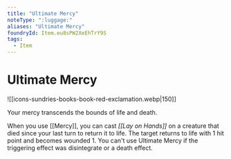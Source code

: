 ```yaml
---
title: "Ultimate Mercy"
noteType: ":luggage:"
aliases: "Ultimate Mercy"
foundryId: Item.eu8sPW2XeEhTrY9S
tags:
  - Item
---
```


# Ultimate Mercy
![[icons-sundries-books-book-red-exclamation.webp|150]]

Your mercy transcends the bounds of life and death.

When you use [[Mercy]], you can cast _[[Lay on Hands]]_ on a creature that died since your last turn to return it to life. The target returns to life with 1 hit point and becomes wounded 1. You can't use Ultimate Mercy if the triggering effect was disintegrate or a death effect.
